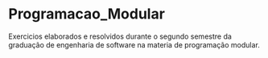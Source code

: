 # Programacao_Modular
Exercicios elaborados e resolvidos durante o segundo semestre da graduação de engenharia de software na materia de programação modular.
